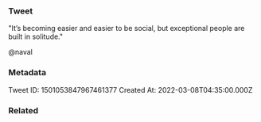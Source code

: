 ### Tweet
"It’s becoming easier and easier to be social, but exceptional people are built in solitude."

@naval

### Metadata
Tweet ID: 1501053847967461377
Created At: 2022-03-08T04:35:00.000Z

### Related

